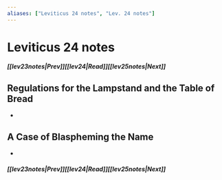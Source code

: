```yaml
---
aliases: ["Leviticus 24 notes", "Lev. 24 notes"]
---
```

# Leviticus 24 notes
##### <span class=arrow-left></span>[[lev23notes|Prev]]<span class=navigation-separator></span>[[lev24|Read]]<span class=navigation-separator></span>[[lev25notes|Next]]<span class=arrow-right></span>
## Regulations for the Lampstand and the Table of Bread
- 
## A Case of Blaspheming the Name
- 
##### <span class=arrow-left></span>[[lev23notes|Prev]]<span class=navigation-separator></span>[[lev24|Read]]<span class=navigation-separator></span>[[lev25notes|Next]]<span class=arrow-right></span>